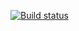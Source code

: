[![Build status](https://ci.appveyor.com/api/projects/status/jq83hc0v2u1avk0u/branch/master?svg=true)](https://ci.appveyor.com/project/DemKosS/selenide1/branch/master)
